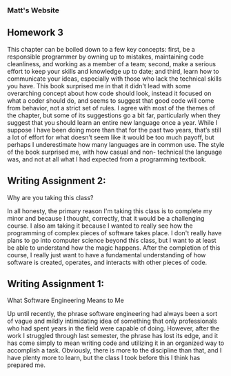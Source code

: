 ### Matt's Website
## Homework 3

This chapter can be boiled down to a few key concepts: first, be a responsible programmer by owning up to mistakes, maintaining code 
cleanliness, and working as a member of a team; second, make a serious effort to keep your skills and knowledge up to date; and third, 
learn how to communicate your ideas, especially with those who lack the technical skills you have. This book surprised me in that it 
didn't lead with some overarching concept about how code should look, instead it focused on what a coder should do, and seems to suggest 
that good code will come from behavior, not a strict set of rules. I agree with most of the themes of the chapter, but some of its 
suggestions go a bit far, particularly when they suggest that you should learn an entire new language once a year. While I suppose I 
have been doing more than that for the past two years, that’s still a lot of effort for what doesn’t seem like it would be too much 
payoff, but perhaps I underestimate how many languages are in common use. The style of the book surprised me, with how casual and non-
technical the language was, and not at all what I had expected from a programming textbook. 

## Writing Assignment 2:
Why are you taking this class?

In all honesty, the primary reason I'm taking this class is to complete my minor and because I thought, correctly, that it would be a 
challenging course. I also am taking it because I wanted to really see how the programming of complex pieces of software takes place. I 
don't really have plans to go into computer science beyond this class, but I want to at least be able to understand how the magic 
happens. 
After the completion of this course, I really just want to have a fundamental understanding of how software is created, operates, and 
interacts with other pieces of code.

## Writing Assignment 1:
What Software Engineering Means to Me

Up until recently, the phrase software engineering had always been a sort of vague and mildly intimidating idea of something that only 
professionals who had spent years in the field were capable of doing. However, after the work I struggled through last semester, the 
phrase has lost its edge, and it has come simply to mean writing code and utilizing it in an organized way to accomplish a task. 
Obviously, there is more to the discipline than that, and I have plenty more to learn, but the class I took before this I think has 
prepared me. 















